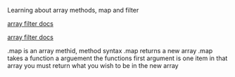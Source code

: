 Learning about array methods, map and filter

[array filter docs](https://developer.mozilla.org/en-US/docs/Web/JavaScript/Reference/Global_Objects/Array/filter)

[array filter docs](https://developer.mozilla.org/en-US/docs/Web/JavaScript/Reference/Global_Objects/Array/map)

.map is an array methid, method syntax
.map returns a new array
.map takes a function a arguement
the functions first argument is one item in that array
you must return what you wish to be in the new array
